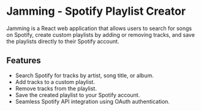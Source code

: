 # Jamming - Spotify Playlist Creator

Jamming is a React web application that allows users to search for songs on Spotify, create custom playlists by adding or removing tracks, and save the playlists directly to their Spotify account.

## Features

- Search Spotify for tracks by artist, song title, or album.
- Add tracks to a custom playlist.
- Remove tracks from the playlist.
- Save the created playlist to your Spotify account.
- Seamless Spotify API integration using OAuth authentication.
